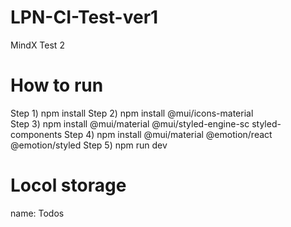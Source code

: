 # LPN-CI-Test-ver1
MindX Test 2
# How to run
Step 1)
npm install
Step 2)
npm install @mui/icons-material   
Step 3)
npm install @mui/material @mui/styled-engine-sc styled-components
Step 4)
npm install @mui/material @emotion/react @emotion/styled
Step 5)
npm run dev
# Locol storage
name: Todos
